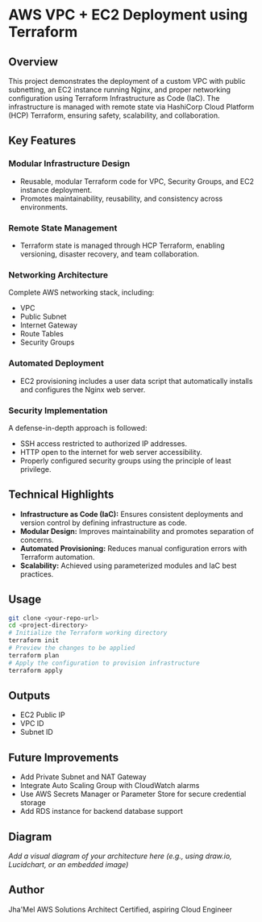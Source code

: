 # AWS VPC + EC2 Deployment using Terraform
## Overview
This project demonstrates the deployment of a custom VPC with public subnetting, an EC2 instance running Nginx, and proper networking configuration using Terraform Infrastructure as Code (IaC). The infrastructure is managed with remote state via HashiCorp Cloud Platform (HCP) Terraform, ensuring safety, scalability, and collaboration.
## Key Features
### Modular Infrastructure Design
- Reusable, modular Terraform code for VPC, Security Groups, and EC2 instance deployment.
- Promotes maintainability, reusability, and consistency across environments.
### Remote State Management
- Terraform state is managed through HCP Terraform, enabling versioning, disaster recovery, and team collaboration.
### Networking Architecture
Complete AWS networking stack, including:
- VPC
- Public Subnet
- Internet Gateway
- Route Tables
- Security Groups
### Automated Deployment
- EC2 provisioning includes a user data script that automatically installs and configures the Nginx web server.
### Security Implementation
A defense-in-depth approach is followed:
- SSH access restricted to authorized IP addresses.
- HTTP open to the internet for web server accessibility.
- Properly configured security groups using the principle of least privilege.
## Technical Highlights
- **Infrastructure as Code (IaC):** Ensures consistent deployments and version control by defining infrastructure as code.
- **Modular Design:** Improves maintainability and promotes separation of concerns.
- **Automated Provisioning:** Reduces manual configuration errors with Terraform automation.
- **Scalability:** Achieved using parameterized modules and IaC best practices.
## Usage
```bash
git clone <your-repo-url>
cd <project-directory>
# Initialize the Terraform working directory
terraform init
# Preview the changes to be applied
terraform plan
# Apply the configuration to provision infrastructure
terraform apply
```
## Outputs
- EC2 Public IP
- VPC ID
- Subnet ID
## Future Improvements
- Add Private Subnet and NAT Gateway
- Integrate Auto Scaling Group with CloudWatch alarms
- Use AWS Secrets Manager or Parameter Store for secure credential storage
- Add RDS instance for backend database support
## Diagram
*Add a visual diagram of your architecture here (e.g., using draw.io, Lucidchart, or an embedded image)*
## Author
Jha'Mel AWS Solutions Architect Certified, aspiring Cloud Engineer
